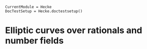 ```@meta
CurrentModule = Hecke
DocTestSetup = Hecke.doctestsetup()
```
# Elliptic curves over rationals and number fields
